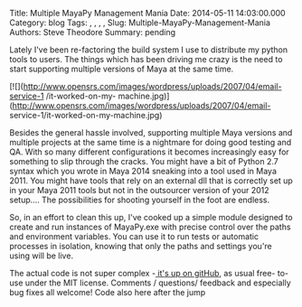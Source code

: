 Title: Multiple MayaPy Management Mania
Date: 2014-05-11 14:03:00.000
Category: blog
Tags: , , , , 
Slug: Multiple-MayaPy-Management-Mania
Authors: Steve Theodore
Summary: pending

Lately I've been re-factoring the build system I use to distribute my python
tools to users.  The things which has been driving me crazy is the need to
start supporting multiple versions of Maya at the same time.  
  

[![](http://www.opensrs.com/images/wordpress/uploads/2007/04/email-service-1
/it-worked-on-my-
machine.jpg)](http://www.opensrs.com/images/wordpress/uploads/2007/04/email-
service-1/it-worked-on-my-machine.jpg)

  
  
Besides the general hassle involved, supporting multiple Maya versions and
multiple projects at the same time is a nightmare for doing good testing and
QA.  With so many different configurations it becomes increasingly easy for
something to slip through the cracks.  You might have a bit of Python 2.7
syntax which you wrote in Maya 2014 sneaking into a tool used in Maya 2011.
You might have tools that rely on an external dll that is correctly set up in
your Maya 2011 tools but not in the outsourcer version of your 2012 setup....
The possibilities for shooting yourself in the foot are endless.  
  
So, in an effort to clean this up, I've cooked up a simple module designed to
create and run instances of MayaPy.exe with precise control over the paths and
environment variables.  You can use it to run tests or automatic processes in
isolation, knowing that only the paths and settings you're using will be live.  
  
The actual code is not super complex -[ it's up on
gitHub](https://gist.github.com/theodox/2c712a91155c7e1c4c15), as usual free-
to-use under the MIT license.  Comments / questions/ feedback and especially
bug fixes all welcome! Code also here after the jump  
  
  
  
  
  
  
  


